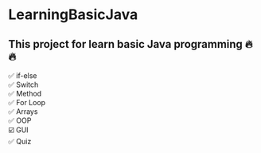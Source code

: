# LearningBasicJava

## This project for learn basic Java programming 🔥🔥

✅ if-else <br/>
✅ Switch <br/>
✅ Method <br/>
✅ For Loop <br/>
✅ Arrays <br/>
✅ OOP <br/>
☑️ GUI <br/>
✅ Quiz <br/>

